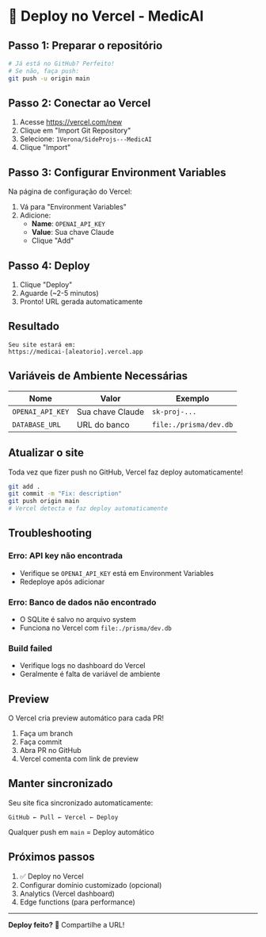 # 🚀 Deploy no Vercel - MedicAI

## Passo 1: Preparar o repositório

```bash
# Já está no GitHub? Perfeito!
# Se não, faça push:
git push -u origin main
```

## Passo 2: Conectar ao Vercel

1. Acesse https://vercel.com/new
2. Clique em "Import Git Repository"
3. Selecione: `1Verona/SideProjs---MedicAI`
4. Clique "Import"

## Passo 3: Configurar Environment Variables

Na página de configuração do Vercel:

1. Vá para "Environment Variables"
2. Adicione:
   - **Name**: `OPENAI_API_KEY`
   - **Value**: Sua chave Claude
   - Clique "Add"

## Passo 4: Deploy

1. Clique "Deploy"
2. Aguarde (~2-5 minutos)
3. Pronto! URL gerada automaticamente

## Resultado

```
Seu site estará em:
https://medicai-[aleatorio].vercel.app
```

## Variáveis de Ambiente Necessárias

| Nome | Valor | Exemplo |
|------|-------|---------|
| `OPENAI_API_KEY` | Sua chave Claude | `sk-proj-...` |
| `DATABASE_URL` | URL do banco | `file:./prisma/dev.db` |

## Atualizar o site

Toda vez que fizer push no GitHub, Vercel faz deploy automaticamente!

```bash
git add .
git commit -m "Fix: description"
git push origin main
# Vercel detecta e faz deploy automaticamente
```

## Troubleshooting

### Erro: API key não encontrada
- Verifique se `OPENAI_API_KEY` está em Environment Variables
- Redeploye após adicionar

### Erro: Banco de dados não encontrado
- O SQLite é salvo no arquivo system
- Funciona no Vercel com `file:./prisma/dev.db`

### Build failed
- Verifique logs no dashboard do Vercel
- Geralmente é falta de variável de ambiente

## Preview

O Vercel cria preview automático para cada PR!

1. Faça um branch
2. Faça commit
3. Abra PR no GitHub
4. Vercel comenta com link de preview

## Manter sincronizado

Seu site fica sincronizado automaticamente:

```
GitHub ← Pull ← Vercel ← Deploy
```

Qualquer push em `main` = Deploy automático

## Próximos passos

1. ✅ Deploy no Vercel
2. Configurar domínio customizado (opcional)
3. Analytics (Vercel dashboard)
4. Edge functions (para performance)

---

**Deploy feito?** 🎉 Compartilhe a URL!
